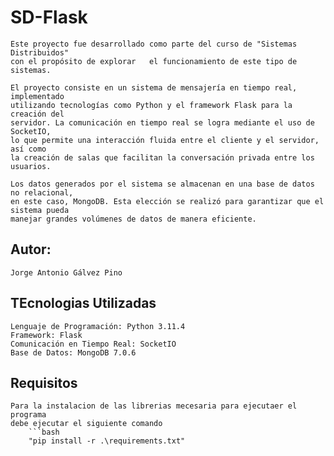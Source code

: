 # SD-Flask
    Este proyecto fue desarrollado como parte del curso de "Sistemas Distribuidos"
    con el propósito de explorar   el funcionamiento de este tipo de sistemas.

    El proyecto consiste en un sistema de mensajería en tiempo real, implementado 
    utilizando tecnologías como Python y el framework Flask para la creación del 
    servidor. La comunicación en tiempo real se logra mediante el uso de SocketIO, 
    lo que permite una interacción fluida entre el cliente y el servidor, así como 
    la creación de salas que facilitan la conversación privada entre los usuarios.

    Los datos generados por el sistema se almacenan en una base de datos no relacional, 
    en este caso, MongoDB. Esta elección se realizó para garantizar que el sistema pueda 
    manejar grandes volúmenes de datos de manera eficiente.

## Autor:
    Jorge Antonio Gálvez Pino

## TEcnologias Utilizadas
    
    Lenguaje de Programación: Python 3.11.4
    Framework: Flask
    Comunicación en Tiempo Real: SocketIO
    Base de Datos: MongoDB 7.0.6

## Requisitos

    Para la instalacion de las librerias mecesaria para ejecutaer el programa
    debe ejecutar el siguiente comando
        ```bash
        "pip install -r .\requirements.txt"
